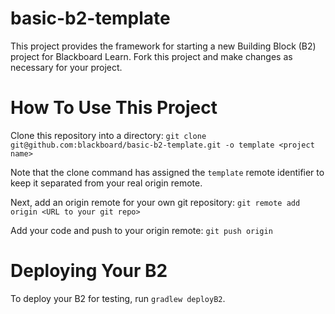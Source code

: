 basic-b2-template
=================

This project provides the framework for starting a new Building Block (B2) project for Blackboard Learn.  Fork this project and make changes as necessary for your project.

How To Use This Project
====

Clone this repository into a directory: 
`git clone git@github.com:blackboard/basic-b2-template.git -o template <project name>`

Note that the clone command has assigned the `template` remote identifier to keep it separated from your real origin remote.

Next, add an origin remote for your own git repository: 
`git remote add origin <URL to your git repo>`

Add your code and push to your origin remote: 
`git push origin`

Deploying Your B2
===
To deploy your B2 for testing, run `gradlew deployB2`.
